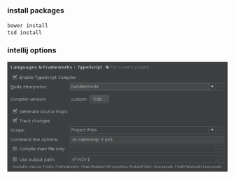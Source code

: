 ### install packages

```
bower install
tsd install
```

### intellij options

![intellij](img/intellij.png)
